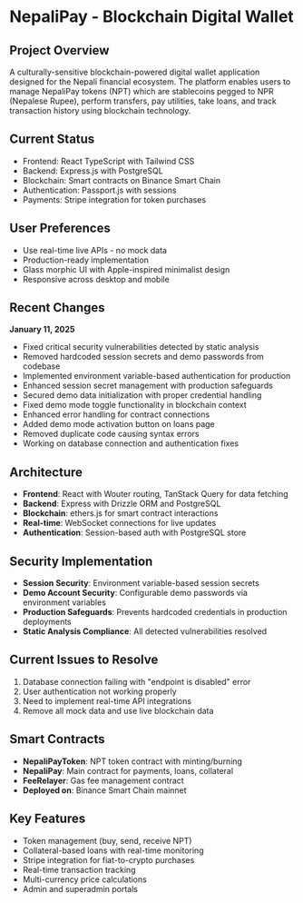 # NepaliPay - Blockchain Digital Wallet

## Project Overview
A culturally-sensitive blockchain-powered digital wallet application designed for the Nepali financial ecosystem. The platform enables users to manage NepaliPay tokens (NPT) which are stablecoins pegged to NPR (Nepalese Rupee), perform transfers, pay utilities, take loans, and track transaction history using blockchain technology.

## Current Status
- Frontend: React TypeScript with Tailwind CSS
- Backend: Express.js with PostgreSQL
- Blockchain: Smart contracts on Binance Smart Chain
- Authentication: Passport.js with sessions
- Payments: Stripe integration for token purchases

## User Preferences
- Use real-time live APIs - no mock data
- Production-ready implementation
- Glass morphic UI with Apple-inspired minimalist design
- Responsive across desktop and mobile

## Recent Changes
**January 11, 2025**
- Fixed critical security vulnerabilities detected by static analysis
- Removed hardcoded session secrets and demo passwords from codebase
- Implemented environment variable-based authentication for production
- Enhanced session secret management with production safeguards
- Secured demo data initialization with proper credential handling
- Fixed demo mode toggle functionality in blockchain context
- Enhanced error handling for contract connections
- Added demo mode activation button on loans page
- Removed duplicate code causing syntax errors
- Working on database connection and authentication fixes

## Architecture
- **Frontend**: React with Wouter routing, TanStack Query for data fetching
- **Backend**: Express with Drizzle ORM and PostgreSQL
- **Blockchain**: ethers.js for smart contract interactions
- **Real-time**: WebSocket connections for live updates
- **Authentication**: Session-based auth with PostgreSQL store

## Security Implementation
- **Session Security**: Environment variable-based session secrets
- **Demo Account Security**: Configurable demo passwords via environment variables
- **Production Safeguards**: Prevents hardcoded credentials in production deployments
- **Static Analysis Compliance**: All detected vulnerabilities resolved

## Current Issues to Resolve
1. Database connection failing with "endpoint is disabled" error
2. User authentication not working properly
3. Need to implement real-time API integrations
4. Remove all mock data and use live blockchain data

## Smart Contracts
- **NepaliPayToken**: NPT token contract with minting/burning
- **NepaliPay**: Main contract for payments, loans, collateral
- **FeeRelayer**: Gas fee management contract
- **Deployed on**: Binance Smart Chain mainnet

## Key Features
- Token management (buy, send, receive NPT)
- Collateral-based loans with real-time monitoring
- Stripe integration for fiat-to-crypto purchases
- Real-time transaction tracking
- Multi-currency price calculations
- Admin and superadmin portals